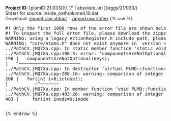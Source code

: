 **Project ID:** [plumID:21.033]({{ '/' | absolute_url }}eggs/21/033/)  
Stderr for source:  inside_path/plumed.10.dat   
Download: [zipped raw stdout](plumed.10.dat.plumed.stdout.txt.zip) - [zipped raw stderr](plumed.10.dat.plumed.stderr.txt.zip) 
{% raw %}
<pre>
#! Only the first 1000 rows of the error file are shown below
#! To inspect the full error file, please download the zipped raw stderr file above
WARNING: using a legacy ActionRegister.h include path, please use <<#include "core/ActionRegister.h">>
WARNING: "core/Atoms.h" does not exist anymore in  version >=2.10, you should change your code.
../PathCV.jMQ7Xa.cpp: In static member function ‘static void PLMD::function::PathCV::registerKeywords(PLMD::Keywords&)’:
../PathCV.jMQ7Xa.cpp:198:3: error: ‘componentsAreNotOptional’ was not declared in this scope
198 |   componentsAreNotOptional(keys);
|   ^~~~~~~~~~~~~~~~~~~~~~~~
../PathCV.jMQ7Xa.cpp: In destructor ‘virtual PLMD::function::PathCV::~PathCV()’:
../PathCV.jMQ7Xa.cpp:208:16: warning: comparison of integer expressions of different signedness: ‘int’ and ‘unsigned int’ [-Wsign-compare]
208 |   for(int i=0;i<mw_n_;++i){
|               ~^~~~~~
../PathCV.jMQ7Xa.cpp: In constructor ‘PLMD::function::PathCV::PathCV(const PLMD::ActionOptions&)’:
../PathCV.jMQ7Xa.cpp:236:16: warning: comparison of integer expressions of different signedness: ‘int’ and ‘unsigned int’ [-Wsign-compare]
236 |   for(int i=0;i<mw_n_;++i){
|               ~^~~~~~
../PathCV.jMQ7Xa.cpp:259:11: warning: comparison of integer expressions of different signedness: ‘int’ and ‘unsigned int’ [-Wsign-compare]
259 |       if(i==mw_id_) ifiles[i]->close();
|          ~^~~~~~~~
../PathCV.jMQ7Xa.cpp: In member function ‘void PLMD::function::PathCV::generatePath()’:
../PathCV.jMQ7Xa.cpp:483:26: warning: comparison of integer expressions of different signedness: ‘int’ and ‘unsigned int’ [-Wsign-compare]
483 |     for(int inode=0;inode<nnodes;inode++){
|                     ~~~~~^~~~~~~
../PathCV.jMQ7Xa.cpp: In member function ‘void PLMD::function::PathCV::readMultipleWalkers()’:
../PathCV.jMQ7Xa.cpp:941:16: warning: comparison of integer expressions of different signedness: ‘int’ and ‘unsigned int’ [-Wsign-compare]
941 |   for(int i=0;i<mw_n_;++i){
|               ~^~~~~~
../PathCV.jMQ7Xa.cpp:942:9: warning: comparison of integer expressions of different signedness: ‘int’ and ‘unsigned int’ [-Wsign-compare]
942 |     if(i==mw_id_) continue;
|        ~^~~~~~~~
../PathCV.jMQ7Xa.cpp:957:5: error: invalid use of incomplete type ‘class PLMD::Communicator’
957 |     comm.Barrier();
|     ^~~~
In file included from /home/runner/opt/include/plumed/function/../core/../tools/OFile.h:25,
from /home/runner/opt/include/plumed/function/../core/../tools/Log.h:25,
from /home/runner/opt/include/plumed/function/../core/Action.h:30,
from /home/runner/opt/include/plumed/function/../core/ActionWithValue.h:25,
from /home/runner/opt/include/plumed/function/Function.h:25,
from ../PathCV.jMQ7Xa.cpp:22:
/home/runner/opt/include/plumed/function/../core/../tools/FileBase.h:29:7: note: forward declaration of ‘class PLMD::Communicator’
29 | class Communicator;
|       ^~~~~~~~~~~~
../PathCV.jMQ7Xa.cpp:958:5: error: invalid use of incomplete type ‘class PLMD::Communicator’
958 |     multi_sim_comm.Barrier();
|     ^~~~~~~~~~~~~~
/home/runner/opt/include/plumed/function/../core/../tools/FileBase.h:29:7: note: forward declaration of ‘class PLMD::Communicator’
29 | class Communicator;
|       ^~~~~~~~~~~~
terminate called after throwing an instance of 'PLMD::Plumed::ExceptionError'
what():
(core/PlumedMain.cpp:1499) void PLMD::PlumedMain::load(const std::string&)
An error happened while executing command env PLUMED_ROOT='/home/runner/opt/lib/plumed' PLUMED_VERSION='2.10b' PLUMED_HTMLDIR='/home/runner/opt/share/doc/plumed' PLUMED_INCLUDEDIR='/home/runner/opt/include' PLUMED_PROGRAM_NAME='plumed' PLUMED_IS_INSTALLED='yes' "/home/runner/opt/lib/plumed"/scripts/mklib.sh -n -o ./../PathCV.2.10b.so ../PathCV.cpp

[fv-az1947-39:09430] *** Process received signal ***
[fv-az1947-39:09430] Signal: Aborted (6)
[fv-az1947-39:09430] Signal code:  (-6)
[fv-az1947-39:09430] [ 0] /lib/x86_64-linux-gnu/libc.so.6(+0x45330)[0x7f71b7c45330]
[fv-az1947-39:09430] [ 1] /lib/x86_64-linux-gnu/libc.so.6(pthread_kill+0x11c)[0x7f71b7c9eb2c]
[fv-az1947-39:09430] [ 2] /lib/x86_64-linux-gnu/libc.so.6(gsignal+0x1e)[0x7f71b7c4527e]
[fv-az1947-39:09430] [ 3] /lib/x86_64-linux-gnu/libc.so.6(abort+0xdf)[0x7f71b7c288ff]
[fv-az1947-39:09430] [ 4] /lib/x86_64-linux-gnu/libstdc++.so.6(+0xa5ff5)[0x7f71b80a5ff5]
[fv-az1947-39:09430] [ 5] /lib/x86_64-linux-gnu/libstdc++.so.6(+0xbb0da)[0x7f71b80bb0da]
[fv-az1947-39:09430] [ 6] /lib/x86_64-linux-gnu/libstdc++.so.6(_ZSt10unexpectedv+0x0)[0x7f71b80a5a55]
[fv-az1947-39:09430] [ 7] /lib/x86_64-linux-gnu/libstdc++.so.6(+0xa5a6f)[0x7f71b80a5a6f]
[fv-az1947-39:09430] [ 8] plumed(+0x146dd)[0x55d316bd76dd]
[fv-az1947-39:09430] [ 9] /lib/x86_64-linux-gnu/libc.so.6(+0x2a1ca)[0x7f71b7c2a1ca]
[fv-az1947-39:09430] [10] /lib/x86_64-linux-gnu/libc.so.6(__libc_start_main+0x8b)[0x7f71b7c2a28b]
[fv-az1947-39:09430] [11] plumed(+0x15365)[0x55d316bd8365]
[fv-az1947-39:09430] *** End of error message ***
</pre>
{% endraw %}
